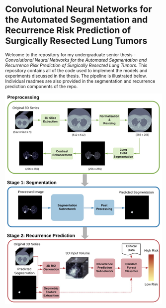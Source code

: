 # Convolutional Neural Networks for the Automated Segmentation and Recurrence Risk Prediction of Surgically Resected Lung Tumors

Welcome to the repository for my undergraduate senior thesis - *Convolutional Neural Networks for the Automated Segmentation and Recurrence Risk Prediction of Surgically Resected Lung Tumors*. This repository contains all of the code used to implement the models and experiments discussed in the thesis. The pipeline is illustrated below. Individual readmes are also provided in the segmentation and recurrence prediction components of the repo. 

<p align="center">
  <img src="https://github.com/maggiebasta/lung-cancer-thesis/blob/master/figures/system_overview.jpg?raw=true" width="550">
</p>
